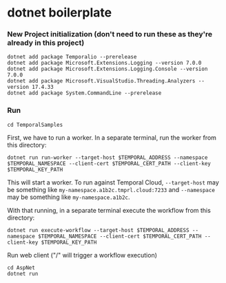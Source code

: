 # dotnet boilerplate

### New Project initialization (don't need to run these as they're already in this project)
```
dotnet add package Temporalio --prerelease
dotnet add package Microsoft.Extensions.Logging --version 7.0.0
dotnet add package Microsoft.Extensions.Logging.Console --version 7.0.0
dotnet add package Microsoft.VisualStudio.Threading.Analyzers --version 17.4.33
dotnet add package System.CommandLine --prerelease
```

### Run
```
cd TemporalSamples
```

First, we have to run a worker. In a separate terminal, run the worker from this directory:

    dotnet run run-worker --target-host $TEMPORAL_ADDRESS --namespace $TEMPORAL_NAMESPACE --client-cert $TEMPORAL_CERT_PATH --client-key $TEMPORAL_KEY_PATH

This will start a worker. To run against Temporal Cloud, `--target-host` may be something like
`my-namespace.a1b2c.tmprl.cloud:7233` and `--namespace` may be something like `my-namespace.a1b2c`.

With that running, in a separate terminal execute the workflow from this directory:

    dotnet run execute-workflow --target-host $TEMPORAL_ADDRESS --namespace $TEMPORAL_NAMESPACE --client-cert $TEMPORAL_CERT_PATH --client-key $TEMPORAL_KEY_PATH

Run web client ("/" will trigger a workflow execution)
```
cd AspNet
dotnet run
```